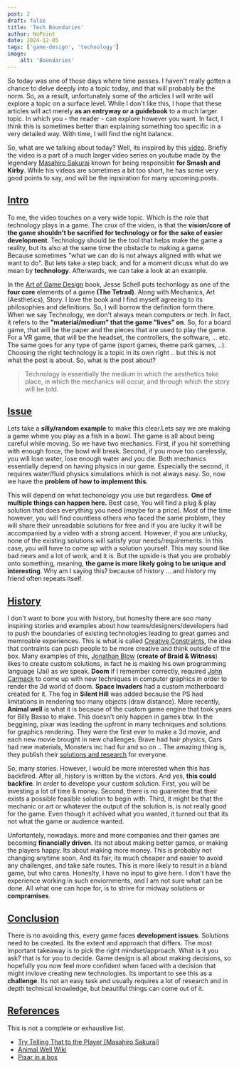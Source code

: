 ```yaml
---
post: 2
draft: false
title: 'Tech Boundaries'
author: NoPoint
date: 2024-12-05
tags: ['game-design', 'technology']
image:
    alt: 'Boundaries'
---
```


So today was one of those days where time passes. I haven't really gotten a chance to delve deeply into a topic today, and that will probably be the norm. So, as a result, unfortunately some of the articles I will write will explore a topic on a surface level. While I don't like this, I hope that these articles will act merely **as an entryway or a guidebook** to a much larger topic. In which you - the reader - can explore however you want. In fact, I think this is sometimes better than explaining something too specific in a very detailed way. With time, I will find the right balance.

So, what are we talking about today? Well, its inspired by this [video](https://www.youtube.com/watch?v=Ik3deWOVCHI&list=PLgKCjZ2WsVLSHTbG4lQadRRtjzjARK69h&index=3). Briefly the video is a part of a much larger video series on youtube made by the legendary [Masahiro Sakurai](https://en.wikipedia.org/wiki/Masahiro_Sakurai) known for being responsible **for Smash and Kirby**. While his videos are sometimes a bit too short, he has some very good points to say, and will be the inpsiration for many upcoming posts.

## [Intro](#intro)

To me, the video touches on a very wide topic. Which is the <span class="highlight">role that technology plays in a game</span>. The crux of the video, is that the **vision/core of the game shouldn't be sacrified for technology or for the sake of  easier development**. Technology should be the tool that helps make the game a reality, but its also at the same time the obstacle to making a game. Because sometimes "what we can do is not always aligned with what we want to do". But lets take a step back, and for a moment dicuss what do we mean by **technology**. Afterwards, we can take a look at an example.

In the [Art of Game Design](https://schellgames.com/art-of-game-design) book, Jesse Schell puts techonlogy as one of the **four core** elements of a game **(The Tetrad)**. Along with <span class="highlight">Mechanics, Art (Aesthetics), Story</span>. I love the book and I find myself agreeing to its philosophies and definitions. So, I will borrow the definition form there. When we say Technology, we don't always mean computers or tech. In fact, it refers to the **"material/medium" that the game "lives" on**. So, for a board game, that will be the paper and the pieces that are used to play the game. For a VR game, that will be the headset, the controllers, the software, ... etc. The same goes for any type of game (sport games, theme park games, ..). Choosing the right technology is a topic in its own right .. but this is not what the post is about. So, what is the post about?

> Technology is essentially the medium in which the aesthetics take place, in which the mechanics will occur, and through which the story will be told.


## [Issue](#issue)

Lets take a **silly/random example** to make this clear.Lets say we are making a game where you play as a fish in a bowl. The game is all about being careful while moving. So we have two mechanics. First, if you hit something with enough force, the bowl will break. Second, if you move too carelessly, you will lose water, lose enough water and you die. Both mechanics essentially depend on having physics in our game. Especially the second, it requires water/fluid physics simulations which is not always easy. So, now we have the **problem of how to implement this**. 

This will depend on what techonology you use but regardless. **One of multiple things can happen here.** Best case, You will find a plug & play solution that does everything you need (maybe for a price). Most of the time however, you will find countless others who faced the same problem, they will share their unreadable solutions for free and if you are lucky it will be accompanied by a video with a strong accent. However, if you are unlucky, none of the existing solutions will satisfy your needs/requirements. In this case, you will have to come up with a solution yourself. This may sound like bad news and a lot of work, and it is. But the upside is that you are probably onto something, meaning, **the game is more likely going to be unique and interesting**. Why am I saying this? because of history ... and history my friend often repeats itself.

## [History](#history)

I don't want to bore you with history, but honeslty there are soo many inspiring stories and examples about how teams/designers/developers had to push the boundaries of existing technologies leading to great games and memroable experiences. This is what is called <span class="highlight">[Creative Constraints](https://www.youtube.com/watch?v=v5FL9VTBZzQ)</span>, the idea that contraints can push people to be more creative and think outside of the box. Many examples of this, [Jonathan Blow](https://en.wikipedia.org/wiki/Jonathan_Blow) (**create of Braid & Witness**) likes to create custom solutions, in fact he is making his own programming language (Jai) as we speak. **Doom** if I remember correctly, required [John Carmack](https://en.wikipedia.org/wiki/John_Carmack) to come up with new techniques in computer graphics in order to render the 3d world of doom. **Space Invaders** had a custom motherboard created for it. The fog in **Silent Hill** was added because the PS had limitations in rendering too many objects (draw distance). More recently, **Animal well** is what it is because of the custom game engine that took years for Billy Basso to make. This doesn't only happen in games btw. In the beggining, pixar was leading the upfront in many techniques and solutions for graphics rendering. They were the first ever to make a 3d movie, and each new movie brought in new challenges. Brave had hair physics, Cars had new materials, Monsters inc had fur and so on .. The amazing thing is, they publish their [solutions and research](https://graphics.pixar.com/research/) for everyone.

So, many stories. However, I would be more interested when this has backfired. After all, history is written by the victors. And yes, **this could backfire**. In order to develope your custom solution. First, you will be investing a lot of time & money. Second, there is no guarentee that their exists a possible feasible solution to begin with. Third, it might be that the mechanic or art or whatever the output of the solution is, is not really good for the game. Even though it achived what you wanted, it turned out that its not what the game or audience wanted. 

Unfortantely, nowadays. more and more companies and their games are becoming **financially driven**. Its not about making better games, or making the players happy. Its about making more money. This is probably not changing anytime soon. And its fair, its much cheaper and easier to avoid any challenges, and take safe routes. This is more likely to result in a bland game, but who cares. Honeslty, I have no input to give here. I don't have the experience working in such enviornments, and I am not sure what can be done. All what one can hope for, is to strive for midway solutions or **compramises**.


## [Conclusion](#conclusion)

There is no avoiding this, every game faces **development issues**. Solutions need to be created. Its the extent and approach that differs. The most important takeaway is to pick the right mindset/approach. What is it you ask? that is for you to decide. Game design is all about making decisions, so hopefully you now feel more confident when faced with a decision that might invlove creating new technologies. Its important to see this as a **challenge**. <span class="highlight">Its not an easy task and usually requires a lot of research and in depth technical knowledge, but beautiful things can come out of it</span>.


## [References](#references)
This is not a complete or exhaustive list.
- [Try Telling That to the Player [Masahiro Sakurai]](https://www.youtube.com/watch?v=Ik3deWOVCHI&list=PLgKCjZ2WsVLSHTbG4lQadRRtjzjARK69h&index=3)
- [Animal Well Wiki](https://en.wikipedia.org/wiki/Animal_Well)
- [Pixar in a box](https://www.khanacademy.org/computing/pixar)

